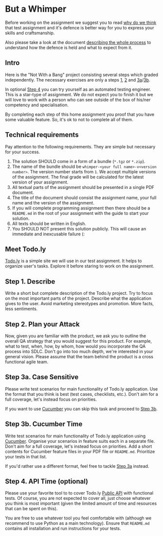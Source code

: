 But a Whimper
=============

Before working on the assignment we suggest you to read [why do we think](../WHY-TA-DEFENCE.md) that test assignment
and it's defence is better way for you to express your skills and craftsmanship.

Also please take a look at the document [describing the whole process](../PROCESS.md) to understand how the defence is
held and what to expect from it.

Intro
-----

Here is the "Not With a Bang" project consisting several steps which graded independently. The necessary exercises are only a
steps [1](#step-1-describe), [2](#step-2-plan-your-attack) and [3a](#step-3a-case-sensitive)/[3b](#step-3b-cucumber-time).

In optional [Step 4](#step-4-api-time-optional) you can try yourself as an automated testing engineer. This
is a star-type of assignment. We do not expect you to finish it but we will love to work with a person who can see
outside of the box of his/ner competency and specialisation.

By completing each step of this home assignment you proof that you have some valuable feature. So, it's ok to not to
complete all of them.

Technical requirements
----------------------

Pay attention to the following requirements. They are simple but necessary for your success.

1. The solution SHOULD come in a form of a bundle (`*.tgz` or `*.zip`).
1. The name of the bundle should be `whimper-<your full name>-v<version number>`. The version number starts from `1`.
   We accept multiple versions of the assignment. The final grade will be calculated for the latest version of your
   assignment.
1. All textual parts of the assignment should be presented in a single PDF document.
1. The title of the document should consist the assignment name, your full name and the version of the assignment.
1. If you will complete programming assignment then there should be a `README.md` in the root of your assignment with
   the guide to start your solution.
1. All texts should be written in English.
1. You SHOULD NOT present this solution publicly. This will cause an immediate and inexcusable failure (:

Meet Todo.ly
------------

[Todo.ly](http://todo.ly) is a simple site we will use in our test assignment. It helps to organize user's tasks. Explore it before staring to work on the assignment.  

Step 1. Describe
----------------

Write a short but complete description of the Todo.ly project. Try to focus on the most important parts of the project.
Describe what the application gives to the user. Avoid marketing stereotypes and promotion. More facts, less sentiments.   


Step 2. Plan your Attack
------------------------

Now, given you are familiar with the product, we ask you to outline the overall QA strategy that you would suggest for this product. For example, what to test, when, how, by whom, how would you incorporate the QA process into SDLC. Don't go into too much depth, we're interested in your general vision.
Please assume that the team behind the product is a cross functional agile team.

Step 3a. Case Sensitive
-----------------------

Please write test scenarios for main functionality of Todo.ly application. Use the format that you think is best (test cases, checklists, etc.). Don't aim for a full coverage, let's instead focus on priorities.

If you want to use [Cucumber](https://docs.cucumber.io/cucumber/) you can skip this task and
proceed to [Step 3b](#step-3b-cucumber-time).

Step 3b. Cucumber Time
----------------------

Write test scenarios for main functionality of Todo.ly application using [Cucumber](https://docs.cucumber.io/cucumber/).
Organise your scenarios in feature suits each in a separate file. Don't aim for a full coverage, let's instead focus on priorities. Add a short contents for Cucumber feature files in your PDF file or `README.md`. Prioritize your tests in that list.

If you'd rather use a different format, feel free to tackle [Step 3a](#step-3a-case-sensitive) instead. 

Step 4. API Time (optional)
----------------

Please use your favorite tool to to cover Todo.ly [Public API](http://todo.ly/ApiWiki/) with functional tests. Of course, you are not expected to cover all, just choose whatever you think is most important (given the limited amount of time and resources that can be spent on this).

You are free to use whatever tool you feel comfortable with (although we recommend to use Python as a main technology). Ensure that `README.md` contains all installation and run instructions for your tests.
